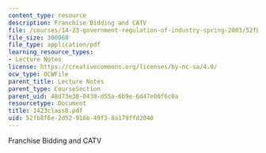 ```yaml
---
content_type: resource
description: Franchise Bidding and CATV
file: /courses/14-23-government-regulation-of-industry-spring-2003/52fb8f6e2d52916b49f38a179ffd2040_1423class8.pdf
file_size: 300068
file_type: application/pdf
learning_resource_types:
- Lecture Notes
license: https://creativecommons.org/licenses/by-nc-sa/4.0/
ocw_type: OCWFile
parent_title: Lecture Notes
parent_type: CourseSection
parent_uid: 48d73e38-0438-d55a-6b9e-6d47e06f6c0a
resourcetype: Document
title: 1423class8.pdf
uid: 52fb8f6e-2d52-916b-49f3-8a179ffd2040
---
```

Franchise Bidding and CATV
